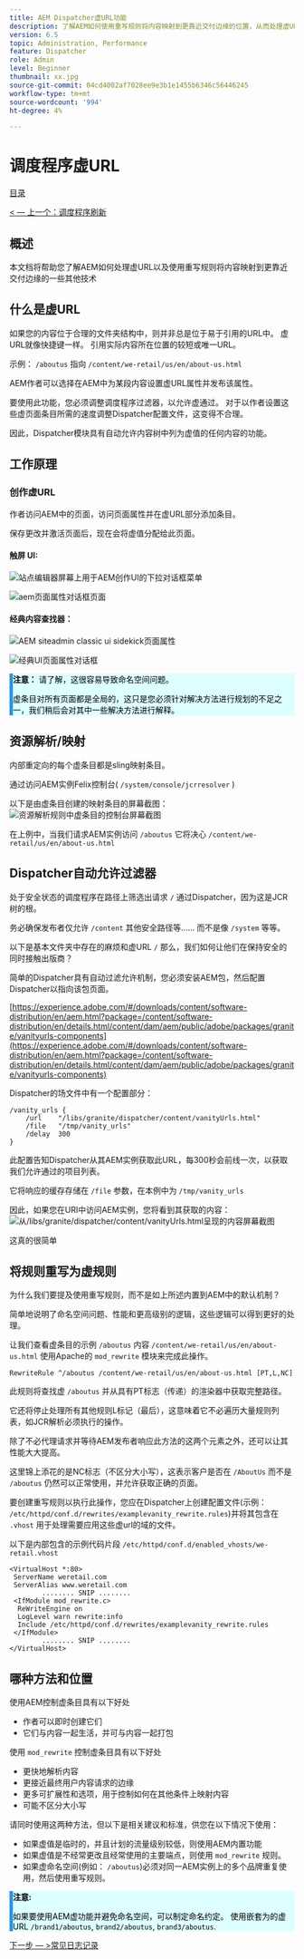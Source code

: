 ```yaml
---
title: AEM Dispatcher虚URL功能
description: 了解AEM如何使用重写规则将内容映射到更靠近交付边缘的位置，从而处理虚URL和其他技术。
version: 6.5
topic: Administration, Performance
feature: Dispatcher
role: Admin
level: Beginner
thumbnail: xx.jpg
source-git-commit: 04cd4002af7028ee9e3b1e1455b6346c56446245
workflow-type: tm+mt
source-wordcount: '994'
ht-degree: 4%

---
```



# 调度程序虚URL

[目录](./overview.md)

[&lt; — 上一个：调度程序刷新](./disp-flushing.md)

## 概述

本文档将帮助您了解AEM如何处理虚URL以及使用重写规则将内容映射到更靠近交付边缘的一些其他技术

## 什么是虚URL

如果您的内容位于合理的文件夹结构中，则并非总是位于易于引用的URL中。  虚URL就像快捷键一样。  引用实际内容所在位置的较短或唯一URL。

示例： `/aboutus` 指向 `/content/we-retail/us/en/about-us.html`

AEM作者可以选择在AEM中为某段内容设置虚URL属性并发布该属性。

要使用此功能，您必须调整调度程序过滤器，以允许虚通过。  对于以作者设置这些虚页面条目所需的速度调整Dispatcher配置文件，这变得不合理。

因此，Dispatcher模块具有自动允许内容树中列为虚值的任何内容的功能。


## 工作原理

### 创作虚URL

作者访问AEM中的页面，访问页面属性并在虚URL部分添加条目。

保存更改并激活页面后，现在会将虚值分配给此页面。

#### 触屏 UI:

![站点编辑器屏幕上用于AEM创作UI的下拉对话框菜单](assets/disp-vanity-url/aem-page-properties-drop-down.png "aem-page-properties — 下拉列表")

![aem页面属性对话框页面](assets/disp-vanity-url/aem-page-properties.png "aem-page-properties")

#### 经典内容查找器：

![AEM siteadmin classic ui sidekick页面属性](assets/disp-vanity-url/aem-page-properties-sidekick.png "aem-page-properties-sidekick")

![经典UI页面属性对话框](assets/disp-vanity-url/aem-page-properties-classic.png "aem-page-properties-classic")

<div style="color: #000;border-left: 6px solid #2196F3;background-color:#ddffff;"><b>注意：</b>
请了解，这很容易导致命名空间问题。

虚条目对所有页面都是全局的，这只是您必须针对解决方法进行规划的不足之一，我们稍后会对其中一些解决方法进行解释。
</div>

## 资源解析/映射

内部重定向的每个虚条目都是sling映射条目。

通过访问AEM实例Felix控制台( `/system/console/jcrresolver` )

以下是由虚条目创建的映射条目的屏幕截图：
![资源解析规则中虚条目的控制台屏幕截图](assets/disp-vanity-url/vanity-resource-resolver-entry.png "vanity-resource-resolver-entry")

在上例中，当我们请求AEM实例访问 `/aboutus` 它将决心 `/content/we-retail/us/en/about-us.html`

## Dispatcher自动允许过滤器

处于安全状态的调度程序在路径上筛选出请求 `/` 通过Dispatcher，因为这是JCR树的根。

务必确保发布者仅允许 `/content` 其他安全路径等……  而不是像 `/system` 等等。

以下是基本文件夹中存在的麻烦和虚URL `/` 那么，我们如何让他们在保持安全的同时接触出版商？

简单的Dispatcher具有自动过滤允许机制，您必须安装AEM包，然后配置Dispatcher以指向该包页面。

[https://experience.adobe.com/#/downloads/content/software-distribution/en/aem.html?package=/content/software-distribution/en/details.html/content/dam/aem/public/adobe/packages/granite/vanityurls-components](https://experience.adobe.com/#/downloads/content/software-distribution/en/aem.html?package=/content/software-distribution/en/details.html/content/dam/aem/public/adobe/packages/granite/vanityurls-components)

Dispatcher的场文件中有一个配置部分：

```
/vanity_urls { 
    /url    "/libs/granite/dispatcher/content/vanityUrls.html" 
    /file   "/tmp/vanity_urls" 
    /delay  300 
}
```

此配置告知Dispatcher从其AEM实例获取此URL，每300秒会前线一次，以获取我们允许通过的项目列表。

它将响应的缓存存储在 `/file` 参数，在本例中为 `/tmp/vanity_urls`

因此，如果您在URI中访问AEM实例，您将看到其获取的内容：
![从/libs/granite/dispatcher/content/vanityUrls.html呈现的内容屏幕截图](assets/disp-vanity-url/vanity-url-component.png "vanity-url-component")

这真的很简单

## 将规则重写为虚规则

为什么我们要提及使用重写规则，而不是如上所述内置到AEM中的默认机制？

简单地说明了命名空间问题、性能和更高级别的逻辑，这些逻辑可以得到更好的处理。

让我们查看虚条目的示例 `/aboutus` 内容 `/content/we-retail/us/en/about-us.html` 使用Apache的 `mod_rewrite` 模块来完成此操作。

```
RewriteRule ^/aboutus /content/we-retail/us/en/about-us.html [PT,L,NC]
```

此规则将查找虚 `/aboutus` 并从具有PT标志（传递）的渲染器中获取完整路径。

它还将停止处理所有其他规则L标记（最后），这意味着它不必遍历大量规则列表，如JCR解析必须执行的操作。

除了不必代理请求并等待AEM发布者响应此方法的这两个元素之外，还可以让其性能大大提高。

这里锦上添花的是NC标志（不区分大小写），这表示客户是否在 `/AboutUs` 而不是 `/aboutus` 仍然可以正常使用，并允许获取正确的页面。

要创建重写规则以执行此操作，您应在Dispatcher上创建配置文件(示例： `/etc/httpd/conf.d/rewrites/examplevanity_rewrite.rules`)并将其包含在 `.vhost` 用于处理需要应用这些虚url的域的文件。

以下是内部包含的示例代码片段 `/etc/httpd/conf.d/enabled_vhosts/we-retail.vhost`

```
<VirtualHost *:80> 
 ServerName weretail.com 
 ServerAlias www.weretail.com 
        ........ SNIP ........ 
 <IfModule mod_rewrite.c> 
  ReWriteEngine on 
  LogLevel warn rewrite:info 
  Include /etc/httpd/conf.d/rewrites/examplevanity_rewrite.rules 
 </IfModule> 
        ........ SNIP ........ 
</VirtualHost>
```

## 哪种方法和位置

使用AEM控制虚条目具有以下好处
- 作者可以即时创建它们
- 它们与内容一起生活，并可与内容一起打包

使用 `mod_rewrite` 控制虚条目具有以下好处
- 更快地解析内容
- 更接近最终用户内容请求的边缘
- 更多可扩展性和选项，用于控制如何在其他条件上映射内容
- 可能不区分大小写

请同时使用这两种方法，但以下是相关建议和标准，供您在以下情况下使用：
- 如果虚值是临时的，并且计划的流量级别较低，则使用AEM内置功能
- 如果虚值是不经常更改且经常使用的主要端点，则使用 `mod_rewrite` 规则。
- 如果虚命名空间(例如： `/aboutus`)必须对同一AEM实例上的多个品牌重复使用，然后使用重写规则。

<div style="color: #000;border-left: 6px solid #2196F3;background-color:#ddffff;"><b>注意:</b>

如果要使用AEM虚功能并避免命名空间，可以制定命名约定。  使用嵌套为的虚URL `/brand1/aboutus`, `brand2/aboutus`, `brand3/aboutus`.
</div>

[下一步 — >常见日志记录](./common-logs.md)